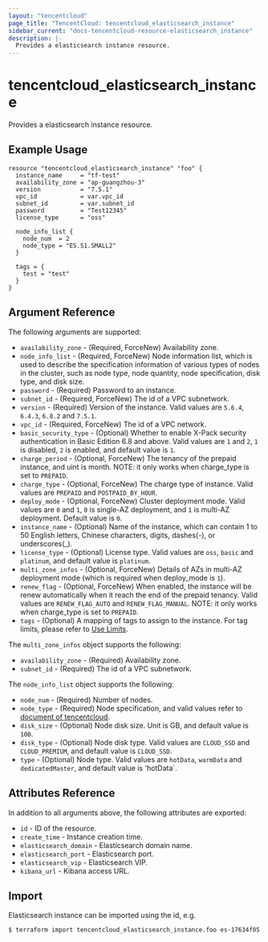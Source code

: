 ```yaml
---
layout: "tencentcloud"
page_title: "TencentCloud: tencentcloud_elasticsearch_instance"
sidebar_current: "docs-tencentcloud-resource-elasticsearch_instance"
description: |-
  Provides a elasticsearch instance resource.
---
```


# tencentcloud_elasticsearch_instance

Provides a elasticsearch instance resource.

## Example Usage

```hcl
resource "tencentcloud_elasticsearch_instance" "foo" {
  instance_name     = "tf-test"
  availability_zone = "ap-guangzhou-3"
  version           = "7.5.1"
  vpc_id            = var.vpc_id
  subnet_id         = var.subnet_id
  password          = "Test12345"
  license_type      = "oss"

  node_info_list {
    node_num  = 2
    node_type = "ES.S1.SMALL2"
  }

  tags = {
    test = "test"
  }
}
```

## Argument Reference

The following arguments are supported:

* `availability_zone` - (Required, ForceNew) Availability zone.
* `node_info_list` - (Required, ForceNew) Node information list, which is used to describe the specification information of various types of nodes in the cluster, such as node type, node quantity, node specification, disk type, and disk size.
* `password` - (Required) Password to an instance.
* `subnet_id` - (Required, ForceNew) The id of a VPC subnetwork.
* `version` - (Required) Version of the instance. Valid values are `5.6.4`, `6.4.3`, `6.8.2` and `7.5.1`.
* `vpc_id` - (Required, ForceNew) The id of a VPC network.
* `basic_security_type` - (Optional) Whether to enable X-Pack security authentication in Basic Edition 6.8 and above. Valid values are `1` and `2`, `1` is disabled, `2` is enabled, and default value is `1`.
* `charge_period` - (Optional, ForceNew) The tenancy of the prepaid instance, and uint is month. NOTE: it only works when charge_type is set to `PREPAID`.
* `charge_type` - (Optional, ForceNew) The charge type of instance. Valid values are `PREPAID` and `POSTPAID_BY_HOUR`.
* `deploy_mode` - (Optional, ForceNew) Cluster deployment mode. Valid values are `0` and `1`, `0` is single-AZ deployment, and `1` is multi-AZ deployment. Default value is `0`.
* `instance_name` - (Optional) Name of the instance, which can contain 1 to 50 English letters, Chinese characters, digits, dashes(-), or underscores(_).
* `license_type` - (Optional) License type. Valid values are `oss`, `basic` and `platinum`, and default value is `platinum`.
* `multi_zone_infos` - (Optional, ForceNew) Details of AZs in multi-AZ deployment mode (which is required when deploy_mode is `1`).
* `renew_flag` - (Optional, ForceNew) When enabled, the instance will be renew automatically when it reach the end of the prepaid tenancy. Valid values are `RENEW_FLAG_AUTO` and `RENEW_FLAG_MANUAL`. NOTE: it only works when charge_type is set to `PREPAID`.
* `tags` - (Optional) A mapping of tags to assign to the instance. For tag limits, please refer to [Use Limits](https://intl.cloud.tencent.com/document/product/651/13354).

The `multi_zone_infos` object supports the following:

* `availability_zone` - (Required) Availability zone.
* `subnet_id` - (Required) The id of a VPC subnetwork.

The `node_info_list` object supports the following:

* `node_num` - (Required) Number of nodes.
* `node_type` - (Required) Node specification, and valid values refer to [document of tencentcloud](https://intl.cloud.tencent.com/document/product/845/18376).
* `disk_size` - (Optional) Node disk size. Unit is GB, and default value is `100`.
* `disk_type` - (Optional) Node disk type. Valid values are `CLOUD_SSD` and `CLOUD_PREMIUM`, and default value is `CLOUD_SSD`.
* `type` - (Optional) Node type. Valid values are `hotData`, `warmData` and `dedicatedMaster`, and default value is 'hotData`.

## Attributes Reference

In addition to all arguments above, the following attributes are exported:

* `id` - ID of the resource.
* `create_time` - Instance creation time.
* `elasticsearch_domain` - Elasticsearch domain name.
* `elasticsearch_port` - Elasticsearch port.
* `elasticsearch_vip` - Elasticsearch VIP.
* `kibana_url` - Kibana access URL.


## Import

Elasticsearch instance can be imported using the id, e.g.

```
$ terraform import tencentcloud_elasticsearch_instance.foo es-17634f05
```

